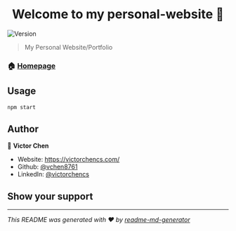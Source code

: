 <h1 align="center">Welcome to my personal-website 👋</h1>
<p>
  <img alt="Version" src="https://img.shields.io/badge/version-0.1.0-blue.svg?cacheSeconds=2592000" />
</p>

> My Personal Website/Portfolio

### 🏠 [Homepage](https://victorchencs.com)

## Usage

```sh
npm start
```

## Author

👤 **Victor Chen**

* Website: https://victorchencs.com/
* Github: [@vchen8761](https://github.com/vchen8761)
* LinkedIn: [@victorchencs](https://linkedin.com/in/victorchencs)

## Show your support


***
_This README was generated with ❤️ by [readme-md-generator](https://github.com/kefranabg/readme-md-generator)_
